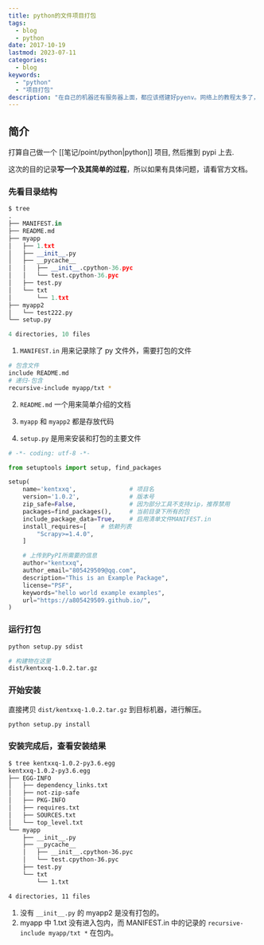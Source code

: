 ```yaml
---
title: python的文件项目打包
tags:
  - blog
  - python
date: 2017-10-19
lastmod: 2023-07-11
categories:
  - blog
keywords:
  - "python"
  - "项目打包"
description: "在自己的机器还有服务器上面，都应该搭建好pyenv。网络上的教程太多了，但是说的又很乱。所以自己稍微整理一下。这次的目的是写一个及其简单的过程，所以如果有具体问题，请看官方文档"
---
```


## 简介

打算自己做一个 [[笔记/point/python|python]] 项目, 然后推到 pypi 上去.

这次的目的记录**写一个及其简单的过程**，所以如果有具体问题，请看官方文档。

### 先看目录结构

```python
$ tree
.
├── MANIFEST.in
├── README.md
├── myapp
│   ├── 1.txt
│   ├── __init__.py
│   ├── __pycache__
│   │   ├── __init__.cpython-36.pyc
│   │   └── test.cpython-36.pyc
│   ├── test.py
│   └── txt
│       └── 1.txt
├── myapp2
│   └── test222.py
└── setup.py

4 directories, 10 files
```

1. `MANIFEST.in` 用来记录除了 py 文件外，需要打包的文件

```bash
# 包含文件
include README.md
# 递归-包含
recursive-include myapp/txt *
```

2. `README.md` 一个用来简单介绍的文档

3. `myapp` 和 `myapp2` 都是存放代码

4. `setup.py` 是用来安装和打包的主要文件

```python
# -*- coding: utf-8 -*-

from setuptools import setup, find_packages

setup(
    name='kentxxq',               # 项目名
    version='1.0.2',              # 版本号
    zip_safe=False,               # 因为部分工具不支持zip，推荐禁用
    packages=find_packages(),     # 当前目录下所有的包
    include_package_data=True,    # 启用清单文件MANIFEST.in
    install_requires=[    # 依赖列表
        "Scrapy>=1.4.0",
    ]

    # 上传到PyPI所需要的信息
    author="kentxxq",
    author_email="805429509@qq.com",
    description="This is an Example Package",
    license="PSF",
    keywords="hello world example examples",
    url="https://a805429509.github.io/",
)
```

### 运行打包

```bash
python setup.py sdist

# 构建物在这里
dist/kentxxq-1.0.2.tar.gz
```

### 开始安装

直接拷贝 `dist/kentxxq-1.0.2.tar.gz` 到目标机器，进行解压。

```bash
python setup.py install
```

### 安装完成后，查看安装结果

```bash
$ tree kentxxq-1.0.2-py3.6.egg
kentxxq-1.0.2-py3.6.egg
├── EGG-INFO
│   ├── dependency_links.txt
│   ├── not-zip-safe
│   ├── PKG-INFO
│   ├── requires.txt
│   ├── SOURCES.txt
│   └── top_level.txt
└── myapp
    ├── __init__.py
    ├── __pycache__
    │   ├── __init__.cpython-36.pyc
    │   └── test.cpython-36.pyc
    ├── test.py
    └── txt
        └── 1.txt

4 directories, 11 files
```

1. 没有 `__init__.py` 的 myapp2 是没有打包的。
2. myapp 中 1.txt 没有进入包内，而 MANIFEST.in 中的记录的 `recursive-include myapp/txt *` 在包内。
